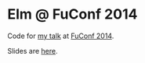 # Elm @ FuConf 2014
Code for [my talk](http://confengine.com/functional-conf-2014/proposal/329/functional-reactive-uis-with-elm) at [FuConf 2014](http://functionalconf.com). 

Slides are [here](http://bit.ly/ElmFuConf2014).
